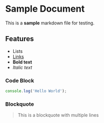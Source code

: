 # Sample Document

This is a **sample** markdown file for testing.

## Features

- Lists
- [Links](https://example.com)
- **Bold text**
- *Italic text*

### Code Block

```javascript
console.log('Hello World');
```

### Blockquote

> This is a blockquote
> with multiple lines
